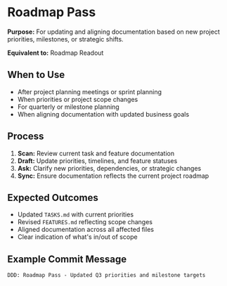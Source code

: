 # Roadmap Pass

**Purpose:** For updating and aligning documentation based on new project priorities, milestones, or strategic shifts.

**Equivalent to:** Roadmap Readout

## When to Use
- After project planning meetings or sprint planning
- When priorities or project scope changes
- For quarterly or milestone planning
- When aligning documentation with updated business goals

## Process
1. **Scan:** Review current task and feature documentation
2. **Draft:** Update priorities, timelines, and feature statuses
3. **Ask:** Clarify new priorities, dependencies, or strategic changes
4. **Sync:** Ensure documentation reflects the current project roadmap

## Expected Outcomes
- Updated `TASKS.md` with current priorities
- Revised `FEATURES.md` reflecting scope changes
- Aligned documentation across all affected files
- Clear indication of what's in/out of scope

## Example Commit Message
`DDD: Roadmap Pass - Updated Q3 priorities and milestone targets`
